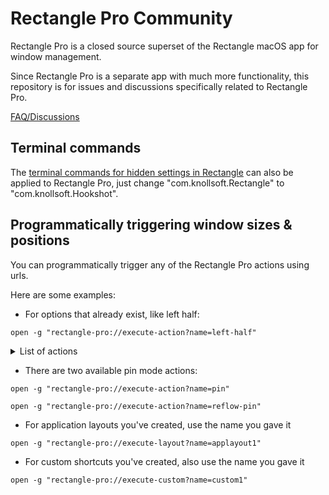 # Rectangle Pro Community

Rectangle Pro is a closed source superset of the Rectangle macOS app for window management. 

Since Rectangle Pro is a separate app with much more functionality, this repository is for issues and discussions specifically related to Rectangle Pro.

[FAQ/Discussions](https://github.com/rxhanson/RectanglePro-Community/discussions)

## Terminal commands

The [terminal commands for hidden settings in Rectangle](https://github.com/rxhanson/Rectangle/blob/master/TerminalCommands.md) can also be applied to Rectangle Pro, just change "com.knollsoft.Rectangle" to "com.knollsoft.Hookshot".

## Programmatically triggering window sizes & positions

You can programmatically trigger any of the Rectangle Pro actions using urls. 

Here are some examples:

* For options that already exist, like left half: 

`open -g "rectangle-pro://execute-action?name=left-half"`

<details>
  <summary>List of actions</summary>

```
left-half
right-half
maximize
maximize-height
previous-display
next-display
larger
smaller
bottom-half
top-half
center
bottom-left
bottom-right
top-left
top-right
restore
first-third
first-two-thirds
center-third
last-two-thirds
last-third
move-left
move-right
move-up
move-down
almost-maximize
fill-left
fill-right
center-half
first-fourth
second-fourth
third-fourth
last-fourth
top-left-sixth
top-center-sixth
top-right-sixth
bottom-left-sixth
bottom-center-sixth
bottom-right-sixth
first-sixth
last-sixth
fullscreen
close
minimize
quit-app
hide-app
win-mod
win-up
win-down
win-left
win-right
cascade-all
cascade-app
tile-2x2
tile-2x3
reveal-desktop-edge
app-next-display
app-prev-display
app-collate-left
app-collate-right
app-left-half
app-right-half
specified
first-three-fourths
last-three-fourths
reverse-all
top-left-ninth
top-center-ninth
top-right-ninth
middle-left-ninth
middle-center-ninth
middle-right-ninth
bottom-left-ninth
bottom-center-ninth
bottom-right-ninth
top-left-third
top-right-third
bottom-left-third
bottom-right-third
top-left-eighth
top-center-left-eighth
top-center-right-eighth
top-right-eighth
bottom-left-eighth
bottom-center-left-eighth
bottom-center-right-eighth
bottom-right-eighth
  ```
</details>

* There are two available pin mode actions:

`open -g "rectangle-pro://execute-action?name=pin"`

`open -g "rectangle-pro://execute-action?name=reflow-pin"`

* For application layouts you've created, use the name you gave it

`open -g "rectangle-pro://execute-layout?name=applayout1"` 

* For custom shortcuts you've created, also use the name you gave it

`open -g "rectangle-pro://execute-custom?name=custom1"`
